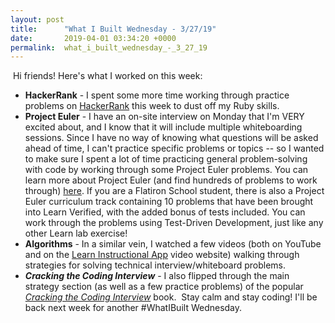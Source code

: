 ```yaml
---
layout: post
title:      "What I Built Wednesday - 3/27/19"
date:       2019-04-01 03:34:20 +0000
permalink:  what_i_built_wednesday_-_3_27_19
---
```


​
Hi friends! Here's what I worked on this week:
​
* **HackerRank** - I spent some more time working through practice problems on [HackerRank](https://www.hackerrank.com/) this week to dust off my Ruby skills.
​
* **Project Euler** - I have an on-site interview on Monday that I'm VERY excited about, and I know that it will include multiple whiteboarding sessions. Since I have no way of knowing what questions will be asked ahead of time, I can't practice specific problems or topics -- so I wanted to make sure I spent a lot of time practicing general problem-solving with code by working through some Project Euler problems. You can learn more about Project Euler (and find hundreds of problems to work through) [here](https://projecteuler.net/). If you are a Flatiron School student, there is also a Project Euler curriculum track containing 10 problems that have been brought into Learn Verified, with the added bonus of tests included. You can work through the problems using Test-Driven Development, just like any other Learn lab exercise!
​
* **Algorithms** - In a similar vein, I watched a few videos (both on YouTube and on the [Learn Instructional App](https://instruction.learn.co/) video website) walking through strategies for solving technical interview/whiteboard problems.
​
* ***Cracking the Coding Interview***  - I also flipped through the main strategy section (as well as a few practice problems) of the popular *[Cracking the Coding Interview](https://www.amazon.com/Cracking-Coding-Interview-Programming-Questions/dp/0984782850)* book.
​
Stay calm and stay coding! I'll be back next week for another #WhatIBuilt Wednesday.
​
